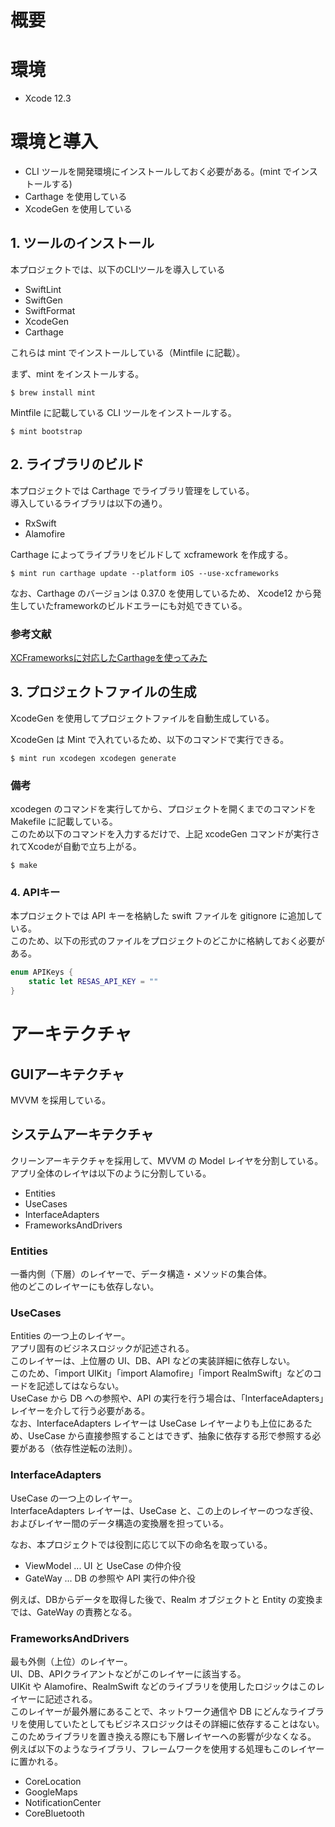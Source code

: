 # 概要

# 環境

* Xcode 12.3

# 環境と導入

* CLI ツールを開発環境にインストールしておく必要がある。(mint でインストールする)
* Carthage を使用している
* XcodeGen を使用している

## 1. ツールのインストール

本プロジェクトでは、以下のCLIツールを導入している<br>

* SwiftLint
* SwiftGen
* SwiftFormat
* XcodeGen
* Carthage

これらは mint でインストールしている（Mintfile に記載）。<br>


まず、mint をインストールする。

```
$ brew install mint
```

Mintfile に記載している CLI ツールをインストールする。

```
$ mint bootstrap
```


## 2. ライブラリのビルド

本プロジェクトでは Carthage でライブラリ管理をしている。<br>
導入しているライブラリは以下の通り。

* RxSwift
* Alamofire

Carthage によってライブラリをビルドして xcframework を作成する。

```
$ mint run carthage update --platform iOS --use-xcframeworks
```

なお、Carthage のバージョンは 0.37.0 を使用しているため、
Xcode12 から発生していたframeworkのビルドエラーにも対処できている。<br>

### 参考文献
[XCFrameworksに対応したCarthageを使ってみた](https://laptrinhx.com/xcframeworksni-dui-yingshitacarthagewo-shittemita-2660437151/) <br>


## 3. プロジェクトファイルの生成

XcodeGen を使用してプロジェクトファイルを自動生成している。<br>

XcodeGen は Mint で入れているため、以下のコマンドで実行できる。<br>

```
$ mint run xcodegen xcodegen generate
```

### 備考

xcodegen のコマンドを実行してから、プロジェクトを開くまでのコマンドを Makefile に記載している。<br>
このため以下のコマンドを入力するだけで、上記 xcodeGen コマンドが実行されてXcodeが自動で立ち上がる。

```
$ make
```

### 4. APIキー

本プロジェクトでは API キーを格納した swift ファイルを gitignore に追加している。<br>
このため、以下の形式のファイルをプロジェクトのどこかに格納しておく必要がある。<br>

```swift
enum APIKeys {
    static let RESAS_API_KEY = ""
}
```


# アーキテクチャ
## GUIアーキテクチャ

MVVM を採用している。

## システムアーキテクチャ

クリーンアーキテクチャを採用して、MVVM の Model レイヤを分割している。<br>
アプリ全体のレイヤは以下のように分割している。

* Entities
* UseCases
* InterfaceAdapters
* FrameworksAndDrivers

### Entities
一番内側（下層）のレイヤーで、データ構造・メソッドの集合体。<br>
他のどこのレイヤーにも依存しない。<br>

### UseCases
Entities の一つ上のレイヤー。<br>
アプリ固有のビジネスロジックが記述される。<br>
このレイヤーは、上位層の UI、DB、API などの実装詳細に依存しない。<br>
このため、「import UIKit」「import Alamofire」「import RealmSwift」などのコードを記述してはならない。<br>
UseCase から DB への参照や、API の実行を行う場合は、「InterfaceAdapters」レイヤーを介して行う必要がある。<br>
なお、InterfaceAdapters レイヤーは UseCase レイヤーよりも上位にあるため、UseCase から直接参照することはできず、抽象に依存する形で参照する必要がある（依存性逆転の法則）。<br>

### InterfaceAdapters
UseCase の一つ上のレイヤー。<br>
InterfaceAdapters レイヤーは、UseCase と、この上のレイヤーのつなぎ役、およびレイヤー間のデータ構造の変換層を担っている。<br>

なお、本プロジェクトでは役割に応じて以下の命名を取っている。<br>

* ViewModel ... UI と UseCase の仲介役
* GateWay ... DB の参照や API 実行の仲介役

例えば、DBからデータを取得した後で、Realm オブジェクトと Entity の変換までは、GateWay の責務となる。<br>

### FrameworksAndDrivers
最も外側（上位）のレイヤー。<br>
UI、DB、APIクライアントなどがこのレイヤーに該当する。<br>
UIKit や Alamofire、RealmSwift などのライブラリを使用したロジックはこのレイヤーに記述される。<br>
このレイヤーが最外層にあることで、ネットワーク通信や DB にどんなライブラリを使用していたとしてもビジネスロジックはその詳細に依存することはない。<br>
このためライブラリを置き換える際にも下層レイヤーへの影響が少なくなる。<br>
例えば以下のようなライブラリ、フレームワークを使用する処理もこのレイヤーに置かれる。<br>

* CoreLocation
* GoogleMaps
* NotificationCenter
* CoreBluetooth

